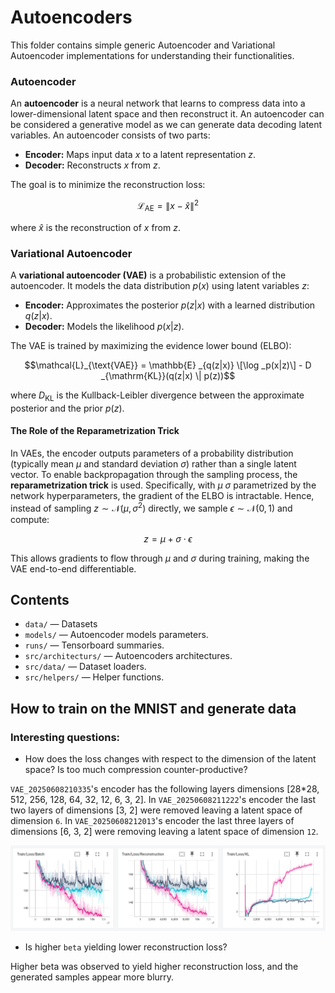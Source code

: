 # Autoencoders

This folder contains simple generic Autoencoder and Variational Autoencoder implementations for understanding their functionalities.

### Autoencoder

An **autoencoder** is a neural network that learns to compress data into a lower-dimensional latent space and then reconstruct it. An autoencoder can be considered a generative model as we can generate data decoding latent variables. An autoencoder consists of two parts:

- **Encoder:** Maps input data $x$ to a latent representation $z$.
- **Decoder:** Reconstructs $x$ from $z$.

The goal is to minimize the reconstruction loss:

$$\mathcal{L}_{\text{AE}} = \| x - \hat{x} \|^2$$

where $\hat{x}$ is the reconstruction of $x$ from $z$.

### Variational Autoencoder

A **variational autoencoder (VAE)** is a probabilistic extension of the autoencoder. It models the data distribution $p(x)$ using latent variables $z$:

- **Encoder:** Approximates the posterior $p(z|x)$ with a learned distribution $q(z|x)$.
- **Decoder:** Models the likelihood $p(x|z)$.

The VAE is trained by maximizing the evidence lower bound (ELBO): 

$$\mathcal{L}_{\text{VAE}} = \mathbb{E} _{q(z|x)} \[\log _p(x|z)\] - D _{\mathrm{KL}}(q(z|x) \| p(z))$$ 

where $D_{\mathrm{KL}}$ is the Kullback-Leibler divergence between the approximate posterior and the prior $p(z)$.

#### The Role of the Reparametrization Trick

In VAEs, the encoder outputs parameters of a probability distribution (typically mean $\mu$ and standard deviation $\sigma$) rather than a single latent vector. To enable backpropagation through the sampling process, the **reparametrization trick** is used. 
Specifically, with $\mu$ $\sigma$ parametrized by the network hyperparameters, the gradient of the ELBO is intractable. Hence, instead of sampling $z \sim \mathcal{N}(\mu, \sigma^2)$ directly, we sample $\epsilon \sim \mathcal{N}(0, 1)$ and compute:

$$z = \mu + \sigma \cdot \epsilon$$

This allows gradients to flow through $\mu$ and $\sigma$ during training, making the VAE end-to-end differentiable.

## Contents

- `data/` &mdash; Datasets
- `models/` &mdash; Autoencoder models parameters.
- `runs/` &mdash; Tensorboard summaries.
- `src/architecturs/` &mdash; Autoencoders architectures.
- `src/data/` &mdash; Dataset loaders.
- `src/helpers/` &mdash; Helper functions.

## How to train on the MNIST and generate data

### Interesting questions:

 - How does the loss changes with respect to the dimension of the latent space? Is too much compression counter-productive?

`VAE_20250608210335`'s encoder has the following layers dimensions [28*28, 512, 256, 128, 64, 32, 12, 6, 3, 2]. In `VAE_20250608211222`'s encoder the last two layers of dimensions [3, 2] were removed leaving a latent space of dimension `6`. In `VAE_20250608212013`'s encoder the last three layers of dimensions [6, 3, 2] were removing leaving a latent space of dimension `12`.

![tensorboard](resources/latent_dimension_comparison.png)

 - Is higher `beta` yielding lower reconstruction loss?

Higher beta was observed to yield higher reconstruction loss, and the generated samples appear more blurry.

